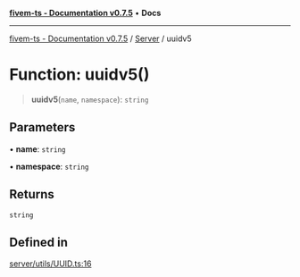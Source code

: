 [**fivem-ts - Documentation v0.7.5**](../../../README.md) • **Docs**

***

[fivem-ts - Documentation v0.7.5](../../../README.md) / [Server](../README.md) / uuidv5

# Function: uuidv5()

> **uuidv5**(`name`, `namespace`): `string`

## Parameters

• **name**: `string`

• **namespace**: `string`

## Returns

`string`

## Defined in

[server/utils/UUID.ts:16](https://github.com/Purpose-Dev/fivem-ts/blob/main/src/server/utils/UUID.ts#L16)
